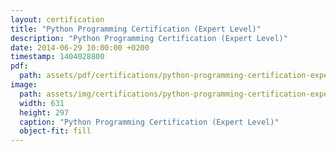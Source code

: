```yaml
---
layout: certification
title: "Python Programming Certification (Expert Level)"
description: "Python Programming Certification (Expert Level)"
date: 2014-06-29 10:00:00 +0200
timestamp: 1404028800
pdf:
  path: assets/pdf/certifications/python-programming-certification-expert-level.pdf
image:
  path: assets/img/certifications/python-programming-certification-expert-level.webp
  width: 631
  height: 297
  caption: "Python Programming Certification (Expert Level)"
  object-fit: fill
---
```

